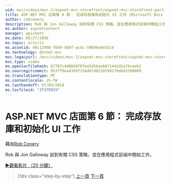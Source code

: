 ```yaml
---
uid: mvc/videos/mvc-1/aspnet-mvc-storefront/aspnet-mvc-storefront-part-6-finishing-the-repository-and-initial-ui-work
title: ASP.NET MVC 店面第 6 節： 完成存放庫和初始化 UI 工作 |Microsoft Docs
author: robconery
description: Rob 與 Jon Galloway 談到有關 CSS 策略，並在應用程式前端中開始工作。
ms.author: aspnetcontent
manager: wpickett
ms.date: 05/27/2008
ms.topic: article
ms.assetid: 40c12998-f699-409f-acdc-59699a0e5514
ms.technology: dotnet-mvc
msc.legacyurl: /mvc/videos/mvc-1/aspnet-mvc-storefront/aspnet-mvc-storefront-part-6-finishing-the-repository-and-initial-ui-work
msc.type: video
ms.openlocfilehash: b7787c4d08ddf87ea5d5beeb671442d2a74ceeb2
ms.sourcegitcommit: 953ff9ea4369f154d6fd0239599279ddd3280009
ms.translationtype: MT
ms.contentlocale: zh-TW
ms.lasthandoff: 07/03/2018
ms.locfileid: "37379929"
---
```

<a name="aspnet-mvc-storefront-part-6-finishing-the-repository-and-initial-ui-work"></a>ASP.NET MVC 店面第 6 節： 完成存放庫和初始化 UI 工作
====================
藉由[Rob Conery](https://github.com/robconery)

Rob 與 Jon Galloway 談到有關 CSS 策略，並在應用程式前端中開始工作。

[&#9654;觀看影片 （20 分鐘）](https://channel9.msdn.com/Blogs/ASP-NET-Site-Videos/aspnet-mvc-storefront-part-6-finishing-the-repository-and-initial-ui-work)

> [!div class="step-by-step"]
> [上一頁](aspnet-mvc-storefront-part-5-globalization.md)
> [下一頁](aspnet-mvc-storefront-part-7-routing-and-ui-work.md)

